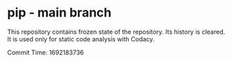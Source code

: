 # pip - main branch

This repository contains frozen state of the repository.
Its history is cleared. It is used only for static code
analysis with Codacy.

Commit Time: 1692183736